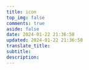 ```yaml
---
title: icon
top_img: false
comments: true
aside: false
date: 2024-01-22 21:36:58
updated: 2024-01-22 21:36:58
translate_title:
subtitle:
description:
---
```

